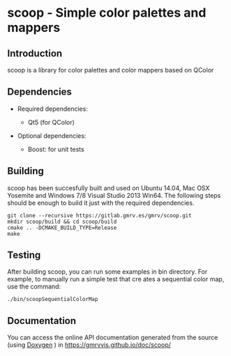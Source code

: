 # scoop - Simple color palettes and mappers


## Introduction

scoop is a library for color palettes and color mappers based on QColor

## Dependencies

* Required dependencies:
    * Qt5 (for QColor)

* Optional dependencies:
    * Boost: for unit tests

## Building

scoop has been succesfully built and used on Ubuntu 14.04, Mac OSX
Yosemite and Windows 7/8 Visual Studio 2013 Win64. The following steps should be
enough to build it just with the required dependencies.

~~~~~~
git clone --recursive https://gitlab.gmrv.es/gmrv/scoop.git
mkdir scoop/build && cd scoop/build
cmake .. -DCMAKE_BUILD_TYPE=Release
make
~~~~~~


## Testing

After building scoop, you can run some examples in bin directory.
For example, to manually run a simple test that cre
ates a sequential
color map, use the command:
~~~~~~~~~~~~~
./bin/scoopSequentialColorMap
~~~~~~~~~~~~~

## Documentation

You can access the online API documentation generated from the source
(using [Doxygen](http://doxygen.org/) ) in
https://gmrvvis.github.io/doc/scoop/
